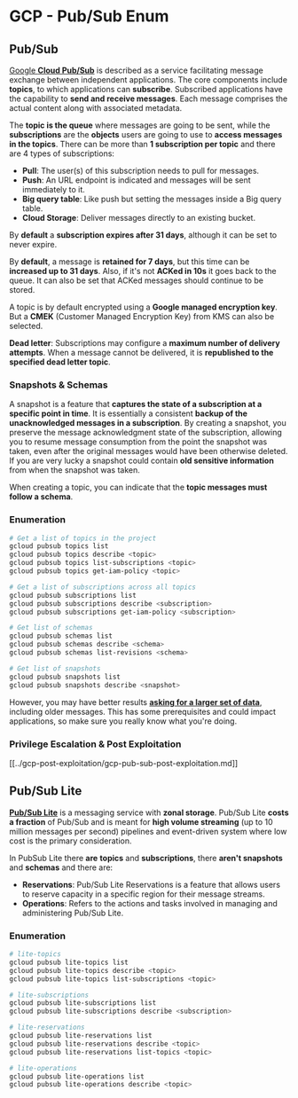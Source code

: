 # GCP - Pub/Sub Enum

## Pub/Sub [](#reviewing-cloud-pubsub)

[Google **Cloud Pub/Sub**](https://cloud.google.com/pubsub/) is described as a service facilitating message exchange between independent applications. The core components include **topics**, to which applications can **subscribe**. Subscribed applications have the capability to **send and receive messages**. Each message comprises the actual content along with associated metadata.

The **topic is the queue** where messages are going to be sent, while the **subscriptions** are the **objects** users are going to use to **access messages in the topics**. There can be more than **1 subscription per topic** and there are 4 types of subscriptions:

- **Pull**: The user(s) of this subscription needs to pull for messages.
- **Push**: An URL endpoint is indicated and messages will be sent immediately to it.
- **Big query table**: Like push but setting the messages inside a Big query table.
- **Cloud Storage**: Deliver messages directly to an existing bucket.

By **default** a **subscription expires after 31 days**, although it can be set to never expire.

By **default**, a message is **retained for 7 days**, but this time can be **increased up to 31 days**. Also, if it's not **ACKed in 10s** it goes back to the queue. It can also be set that ACKed messages should continue to be stored.

A topic is by default encrypted using a **Google managed encryption key**. But a **CMEK** (Customer Managed Encryption Key) from KMS can also be selected.

**Dead letter**: Subscriptions may configure a **maximum number of delivery attempts**. When a message cannot be delivered, it is **republished to the specified dead letter topic**.

### Snapshots & Schemas

A snapshot is a feature that **captures the state of a subscription at a specific point in time**. It is essentially a consistent **backup of the unacknowledged messages in a subscription**. By creating a snapshot, you preserve the message acknowledgment state of the subscription, allowing you to resume message consumption from the point the snapshot was taken, even after the original messages would have been otherwise deleted.\
If you are very lucky a snapshot could contain **old sensitive information** from when the snapshot was taken.

When creating a topic, you can indicate that the **topic messages must follow a schema**.

### Enumeration

```bash
# Get a list of topics in the project
gcloud pubsub topics list
gcloud pubsub topics describe <topic>
gcloud pubsub topics list-subscriptions <topic>
gcloud pubsub topics get-iam-policy <topic>

# Get a list of subscriptions across all topics
gcloud pubsub subscriptions list
gcloud pubsub subscriptions describe <subscription>
gcloud pubsub subscriptions get-iam-policy <subscription>

# Get list of schemas
gcloud pubsub schemas list
gcloud pubsub schemas describe <schema>
gcloud pubsub schemas list-revisions <schema>

# Get list of snapshots
gcloud pubsub snapshots list
gcloud pubsub snapshots describe <snapshot>
```

However, you may have better results [**asking for a larger set of data**](https://cloud.google.com/pubsub/docs/replay-overview), including older messages. This has some prerequisites and could impact applications, so make sure you really know what you're doing.

### Privilege Escalation & Post Exploitation

[[../gcp-post-exploitation/gcp-pub-sub-post-exploitation.md]]

## Pub/Sub Lite

[**Pub/Sub Lite**](https://cloud.google.com/pubsub/docs/choosing-pubsub-or-lite) is a messaging service with **zonal storage**. Pub/Sub Lite **costs a fraction** of Pub/Sub and is meant for **high volume streaming** (up to 10 million messages per second) pipelines and event-driven system where low cost is the primary consideration.

In PubSub Lite there **are** **topics** and **subscriptions**, there **aren't snapshots** and **schemas** and there are:

- **Reservations**: Pub/Sub Lite Reservations is a feature that allows users to reserve capacity in a specific region for their message streams.
- **Operations**: Refers to the actions and tasks involved in managing and administering Pub/Sub Lite.

### Enumeration

```bash
# lite-topics
gcloud pubsub lite-topics list
gcloud pubsub lite-topics describe <topic>
gcloud pubsub lite-topics list-subscriptions <topic>

# lite-subscriptions
gcloud pubsub lite-subscriptions list
gcloud pubsub lite-subscriptions describe <subscription>

# lite-reservations
gcloud pubsub lite-reservations list
gcloud pubsub lite-reservations describe <topic>
gcloud pubsub lite-reservations list-topics <topic>

# lite-operations
gcloud pubsub lite-operations list
gcloud pubsub lite-operations describe <topic>
```

